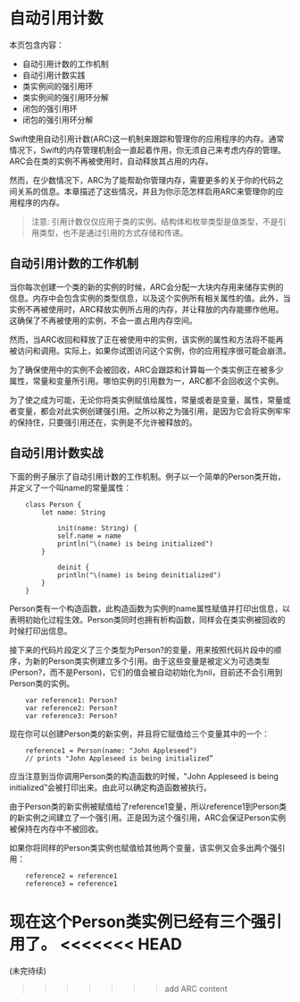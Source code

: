# 自动引用计数

本页包含内容：

-   自动引用计数的工作机制
-   自动引用计数实践
-   类实例间的强引用环
-   类实例间的强引用环分解
-   闭包的强引用环
-   闭包的强引用环分解

Swift使用自动引用计数(ARC)这一机制来跟踪和管理你的应用程序的内存。通常情况下，Swift的内存管理机制会一直起着作用，你无须自己来考虑内存的管理。ARC会在类的实例不再被使用时，自动释放其占用的内存。

然而，在少数情况下，ARC为了能帮助你管理内存，需要更多的关于你的代码之间关系的信息。本章描述了这些情况，并且为你示范怎样启用ARC来管理你的应用程序的内存。

> 注意: 引用计数仅仅应用于类的实例。结构体和枚举类型是值类型，不是引用类型，也不是通过引用的方式存储和传递。

## 自动引用计数的工作机制

当你每次创建一个类的新的实例的时候，ARC会分配一大块内存用来储存实例的信息。内存中会包含实例的类型信息，以及这个实例所有相关属性的值。此外，当实例不再被使用时，ARC释放实例所占用的内存，并让释放的内存能挪作他用。这确保了不再被使用的实例，不会一直占用内存空间。

然而，当ARC收回和释放了正在被使用中的实例，该实例的属性和方法将不能再被访问和调用。实际上，如果你试图访问这个实例，你的应用程序很可能会崩溃。

为了确保使用中的实例不会被回收，ARC会跟踪和计算每一个类实例正在被多少属性，常量和变量所引用。哪怕实例的引用数为一，ARC都不会回收这个实例。

为了使之成为可能，无论你将类实例赋值给属性，常量或者是变量，属性，常量或者变量，都会对此实例创建强引用。之所以称之为强引用，是因为它会将实例牢牢的保持住，只要强引用还在，实例是不允许被释放的。

## 自动引用计数实战

下面的例子展示了自动引用计数的工作机制。例子以一个简单的Person类开始，并定义了一个叫name的常量属性：

		class Person {
    		let name: String

				init(name: String) {
        		self.name = name
        		println("\(name) is being initialized")
    		}
    		
				deinit {
        		println("\(name) is being deinitialized")
    		}
		}

Person类有一个构造函数，此构造函数为实例的name属性赋值并打印出信息，以表明初始化过程生效。Person类同时也拥有析构函数，同样会在类实例被回收的时候打印出信息。

接下来的代码片段定义了三个类型为Person?的变量，用来按照代码片段中的顺序，为新的Person类实例建立多个引用。由于这些变量是被定义为可选类型(Person?，而不是Person)，它们的值会被自动初始化为nil，目前还不会引用到Person类的实例。

		var reference1: Person?
		var reference2: Person?
		var reference3: Person?

现在你可以创建Person类的新实例，并且将它赋值给三个变量其中的一个：

		reference1 = Person(name: "John Appleseed")
		// prints "John Appleseed is being initialized”

应当注意到当你调用Person类的构造函数的时候，"John Appleseed is being initialized”会被打印出来。由此可以确定构造函数被执行。

由于Person类的新实例被赋值给了reference1变量，所以reference1到Person类的新实例之间建立了一个强引用。正是因为这个强引用，ARC会保证Person实例被保持在内存中不被回收。

如果你将同样的Person类实例也赋值给其他两个变量，该实例又会多出两个强引用：

		reference2 = reference1
		reference3 = reference1

现在这个Person类实例已经有三个强引用了。
<<<<<<< HEAD
=======

(未完待续)
>>>>>>> add ARC content


